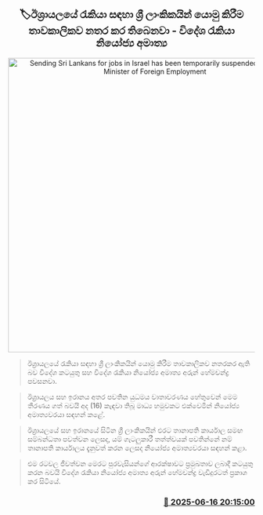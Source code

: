 <p align='center'><b><h2 align='center' title='Sending Sri Lankans for jobs in Israel has been temporarily suspended - Deputy Minister of Foreign Employment'>🏷ඊශ්‍රායලයේ රැකියා සඳහා ශ්‍රී ලාංකිකයින් යොමු කිරීම තාවකාලිකව නතර කර තිබෙනවා - විදේශ රැකියා නියෝජ්‍ය අමාත්‍ය</h2></b></p>
<p align='center'><img src='https://helakuru.sgp1.cdn.digitaloceanspaces.com/esana/images/lib/israel-tt.jpg' width='600' alt='Sending Sri Lankans for jobs in Israel has been temporarily suspended - Deputy Minister of Foreign Employment'></p>

> ඊශ්‍රායලයේ රැකියා සඳහා ශ්‍රී ලාංකිකයින් යොමු කිරීම තාවකාලිකව නතරකර ඇති බව විදේශ කටයුතු සහ විදේශ රැකියා නියෝජ්‍ය අමාත්‍ය අරුන් හේමචන්ද්‍ර පවසනවා.

> ඊශ්‍රායලය සහ ඉරානය අතර පවතින යුධමය වාතාවරණය හේතුවෙන් මෙම තීරණය ගත් බවයි අද (16) කැඳවා තිබූ මාධ්‍ය හමුවකට එක්වෙමින් නියෝජ්‍ය අමාත්‍යවරයා සඳහන් කළේ.

> ඊශ්‍රායලයේ සහ ඉරානයේ සිටින ශ්‍රී ලාංකිකයින් එරට තානාපති කාර්යාල සමඟ සම්බන්ධතා පවත්වන ලෙසද, යම් ගැටලුකාරී තත්ත්වයක් පවතින්නේ නම් තානාපති කාර්යාලය දැනුවත් කරන ලෙසද නියෝජ්‍ය අමාත්‍යවරයා සඳහන් කළා.

> එම රටවල ජීවත්වන මෙරට පුරවැසියන්ගේ ආරක්ෂාවට ප්‍රමුඛතාව ලබාදී කටයුතු කරන බවයි විදේශ රැකියා නියෝජ්‍ය අමාත්‍ය අරුන් හේමචන්ද්‍ර වැඩිදුරටත් ප්‍රකාශ කර සිටියේ.



<h3 align='right'><a href='https://www.helakuru.lk/esana/p/111063/'>📅 2025-06-16 20:15:00</a></h3>
